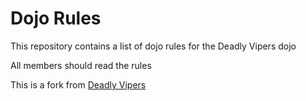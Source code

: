 Dojo Rules
==========

This repository contains a list of dojo rules for the Deadly Vipers dojo

All members should read the rules

This is a fork from [Deadly Vipers](https://github.com/deadlyvipers)
